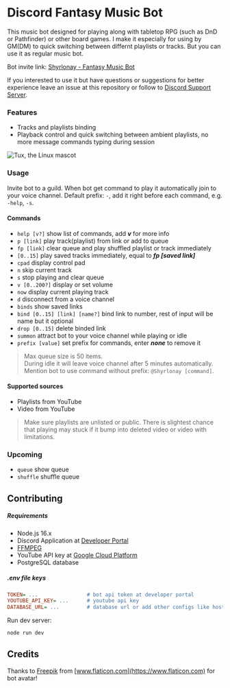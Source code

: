 # Discord Fantasy Music Bot

This music bot designed for playing along with tabletop RPG (such as DnD or Pathfinder) or other board games. I make it especially for using by GM(DM) to quick switching between differnt playlists or tracks. But you can use it as regular music bot.

Bot invite link: [Shyrlonay - Fantasy Music Bot](https://discord.com/api/oauth2/authorize?client_id=667765780863254558&permissions=0&scope=bot%20applications.commands)

If you interested to use it but have questions or suggestions for better experience leave an issue at this repository or follow to [Discord Support Server](https://discord.gg/a68EqssbfT).

### Features

-   Tracks and playlists binding
-   Playback control and quick switching between ambient playlists, no more message commands typing  during session

![Tux, the Linux mascot](https://raw.githubusercontent.com/mr-faraday/discord-fantasy-music-bot/master/docs/cpad-demo.jpg)

### Usage

Invite bot to a guild. When bot get command to play it automatically join to your voice channel. Default prefix: `-`, add it right before each command, e.g. `-help`, `-s`.

#### Commands

-   `help [v?]` show list of commands, add **_v_** for more info
-   `p [link]` play track(playlist) from link or add to queue
-   `fp [link]` clear queue and play shuffled playlist or track immediately
-   `[0..15]` play saved tracks immediately, equal to **_fp [saved link]_**
-   `cpad` display control pad
-   `n` skip current track
-   `s` stop playing and clear queue
-   `v [0..200?]` display or set volume
-   `now` display current playing track
-   `d` disconnect from a voice channel
-   `binds` show saved links
-   `bind [0..15] [link] [name?]` bind link to number, rest of input will be name but it optional
-   `drop [0..15]` delete binded link
-   `summon` attract bot to your voice channel while playing or idle
-   `prefix [value]` set prefix for commands, enter **_none_** to remove it

> Max queue size is 50 items.<br>
> During idle it will leave voice channel after 5 minutes automatically.<br>
> Mention bot to use command without prefix: `@Shyrlonay [command]`.

#### Supported sources

-   Playlists from YouTube
-   Video from YouTube

> Make sure playlists are unlisted or public. There is slightest chance that playing may stuck if it bump into deleted video or video with limitations.

### Upcoming

-   `queue` show queue
-   `shuffle` shuffle queue

## Contributing

##### Requirements

-   Node.js 16.x
-   Discord Application at [Developer Portal](https://discord.com/developers/applications)
-   [FFMPEG](https://ffmpeg.org/)
-   YouTube API key at [Google Cloud Platform](https://console.cloud.google.com/apis/)
-   PostgreSQL database

##### .env file keys

```ini
TOKEN= ...                # bot api token at developer portal
YOUTUBE_API_KEY= ...      # youtube api key
DATABASE_URL= ...         # database url or add other configs like host, username, password
```

Run dev server:

```sh
node run dev
```

## Credits

Thanks to [Freepik](https://www.flaticon.com/authors/freepik) from [www.flaticon.com](https://www.flaticon.com) for bot avatar!
